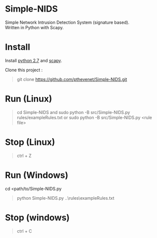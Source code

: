 # Simple-NIDS

Simple Network Intrusion Detection System (signature based).  
Written in Python with Scapy.

# Install

Install [python 2.7](https://www.python.org/downloads/) and [scapy](http://scapy.readthedocs.io/en/latest/installation.html#installing-scapy-v2-x).

Clone this project :

> git clone https://github.com/pthevenet/Simple-NIDS.git

# Run (Linux)

> cd Simple-NIDS
> and
> sudo python -B src/Simple-NIDS.py rules/exampleRules.txt
> or
> sudo python -B src/Simple-NIDS.py \<rule file\>

# Stop (Linux)

> ctrl + Z

# Run (Windows)

cd <path/to/Simple-NIDS.py

> python Simple-NIDS.py ..\rules\exampleRules.txt

# Stop (windows)

> ctrl + C
